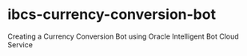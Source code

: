# ibcs-currency-conversion-bot
Creating a Currency Conversion Bot using Oracle Intelligent Bot Cloud Service
